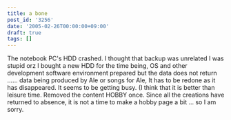 ```yaml
---
title: a bone
post_id: '3256'
date: '2005-02-26T00:00:00+09:00'
draft: true
tags: []
---
```


The notebook PC's HDD crashed. I thought that backup was unrelated I was stupid orz I bought a new HDD for the time being, OS and other development software environment prepared but the data does not return ...... data being produced by Ale or songs for Ale, It has to be redone as it has disappeared. It seems to be getting busy. (I think that it is better than leisure time. Removed the content HOBBY once. Since all the creations have returned to absence, it is not a time to make a hobby page a bit ... so I am sorry.
